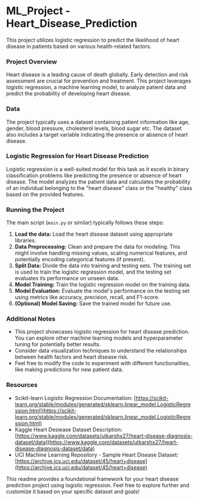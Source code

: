 # ML_Project - Heart_Disease_Prediction

This project utilizes logistic regression to predict the likelihood of heart disease in patients based on various health-related factors.

### Project Overview

Heart disease is a leading cause of death globally. Early detection and risk assessment are crucial for prevention and treatment. This project leverages logistic regression, a machine learning model, to analyze patient data and predict the probability of developing heart disease. 

###  Data

The project typically uses a dataset containing patient information like age, gender, blood pressure, cholesterol levels, blood sugar etc. The dataset also includes a target variable indicating the presence or absence of heart disease.

###  Logistic Regression for Heart Disease Prediction

Logistic regression is a well-suited model for this task as it excels in binary classification problems like predicting the presence or absence of heart disease. The model analyzes the patient data and calculates the probability of an individual belonging to the "heart disease" class or the "healthy" class based on the provided features.

###  Running the Project

The main script (`main.py` or similar) typically follows these steps:

1. **Load the data:** Load the heart disease dataset using appropriate libraries.
2. **Data Preprocessing:** Clean and prepare the data for modeling. This might involve handling missing values, scaling numerical features, and potentially encoding categorical features (if present).
3. **Split Data:** Divide the data into training and testing sets. The training set is used to train the logistic regression model, and the testing set evaluates its performance on unseen data.
4. **Model Training:** Train the logistic regression model on the training data. 
5. **Model Evaluation:** Evaluate the model's performance on the testing set using metrics like accuracy, precision, recall, and F1-score. 
6. **(Optional) Model Saving:**  Save the trained model for future use.

###  Additional Notes

* This project showcases logistic regression for heart disease prediction. You can explore other machine learning models and hyperparameter tuning for potentially better results. 
* Consider data visualization techniques to understand the relationships between health factors and heart disease risk.
* Feel free to modify the code to experiment with different functionalities, like making predictions for new patient data.

###  Resources

*  Scikit-learn Logistic Regression Documentation: [https://scikit-learn.org/stable/modules/generated/sklearn.linear_model.LogisticRegression.html](https://scikit-learn.org/stable/modules/generated/sklearn.linear_model.LogisticRegression.html)
*  Kaggle Heart Desiease Dataset Description: [https://www.kaggle.com/datasets/utkarshx27/heart-disease-diagnosis-dataset/data](https://www.kaggle.com/datasets/utkarshx27/heart-disease-diagnosis-dataset/data)
*  UCI Machine Learning Repository - Sample Heart Disease Dataset: [https://archive.ics.uci.edu/dataset/45/heart+disease](https://archive.ics.uci.edu/dataset/45/heart+disease)

This readme provides a foundational framework for your heart disease prediction project using logistic regression. Feel free to explore further and customize it based on your specific dataset and goals!
